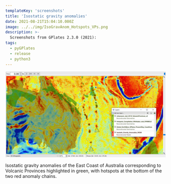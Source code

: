 ```yaml
---
templateKey: 'screenshots'
title: 'Isostatic gravity anomalies'
date: 2021-08-21T15:04:10.000Z
image: ../../img/IsoGravAnom_Hotspots_VPs.png
description: >-
  Screenshots from GPlates 2.3.0 (2021):
tags:
  - pyGPlates
  - release
  - python3
---
```

![Isostatic gravity anomalies](../../img/IsoGravAnom_Hotspots_VPs.png)

Isostatic gravity anomalies of the East Coast of Australia corresponding to Volcanic Provinces highlighted in green, with hotspots at the bottom of the two red anomaly chains. 
